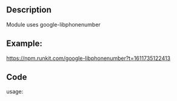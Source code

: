 ## Description
Module uses google-libphonenumber

## Example:
https://npm.runkit.com/google-libphonenumber?t=1611735122413

## Code
usage: